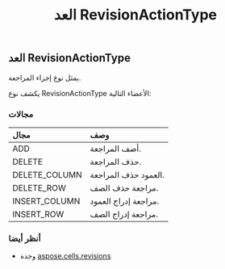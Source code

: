 ﻿---
title: العد RevisionActionType
second_title: Aspose.Cells for Python via .NET API المراجع
description:
type: docs
weight: 180
url: /ar/python-net/aspose.cells.revisions/revisionactiontype/
is_root: false
---
##  العد RevisionActionType
يمثل نوع إجراء المراجعة.



يكشف نوع RevisionActionType الأعضاء التالية:

###  مجالات
| مجال| وصف|
| :- | :- |
| ADD | أضف المراجعة.|
| DELETE | حذف المراجعة.|
| DELETE_COLUMN | العمود حذف المراجعة.|
| DELETE_ROW |مراجعة حذف الصف.|
| INSERT_COLUMN | مراجعة إدراج العمود.|
| INSERT_ROW | مراجعة إدراج الصف.|



###  أنظر أيضا
* وحدة [aspose.cells.revisions](..)
